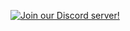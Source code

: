 [![Join our Discord server!](https://invidget.switchblade.xyz/pbBNfNAYTH)](http://discord.gg/pbBNfNAYTH)
